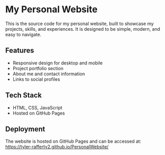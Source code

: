# My Personal Website

This is the source code for my personal website, built to showcase my projects, skills, and experiences. It is designed to be simple, modern, and easy to navigate.  

## Features
- Responsive design for desktop and mobile
- Project portfolio section
- About me and contact information
- Links to social profiles

## Tech Stack
- HTML, CSS, JavaScript 
- Hosted on GitHub Pages

## Deployment
The website is hosted on GitHub Pages and can be accessed at: https://tyler-rafferty2.github.io/PersonalWebsite/
